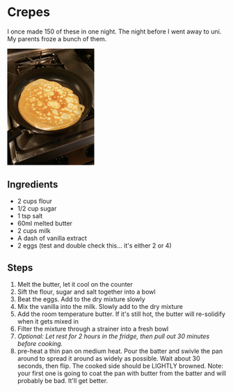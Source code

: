 # Crepes
I once made 150 of these in one night. The night before I went away to uni. My parents froze a bunch of them.

<img src="./photos/crepes.jpg" width="200px">

## Ingredients
- 2 cups flour
- 1/2 cup sugar
- 1 tsp salt
- 60ml melted butter
- 2 cups milk
- A dash of vanilla extract
- 2 eggs (test and double check this... it's either 2 or 4)

## Steps
1. Melt the butter, let it cool on the counter 
2. Sift the flour, sugar and salt together into a bowl
3. Beat the eggs. Add to the dry mixture slowly
4. Mix the vanilla into the milk. Slowly add to the dry mixture
5. Add the room temperature butter. If it's still hot, the butter will re-solidify when it gets mixed in
6. Filter the mixture through a strainer into a fresh bowl
7. *Optional: Let rest for 2 hours in the fridge, then pull out 30 minutes before cooking.* 
8. pre-heat a thin pan on medium heat. Pour the batter and swivle the pan around to spread it around as widely as possible. Wait about 30 seconds, then flip. The cooked side should be LIGHTLY browned. Note: your first one is going to coat the pan with butter from the batter and will probably be bad. It'll get better. 

